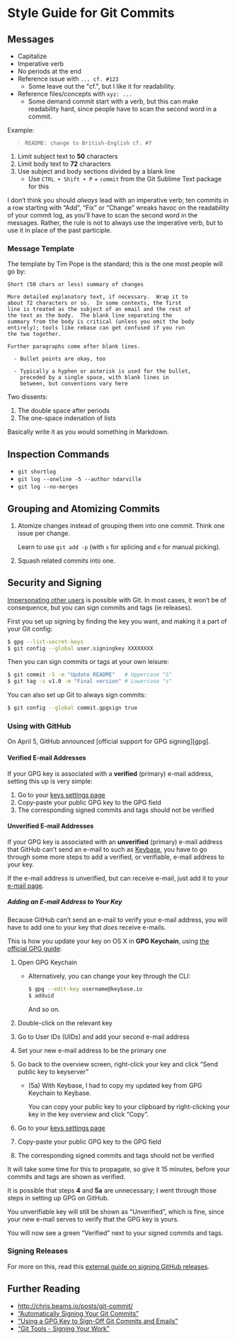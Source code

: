 Style Guide for Git Commits
===========================

Messages
--------
* Capitalize
* Imperative verb
* No periods at the end
* Reference issue with `... cf. #123`
    - Some leave out the "cf.", but I like it for readability.
* Reference files/concepts with `xyz: ...`
    - Some demand commit start with a verb, but this can make readability hard, since people have to scan the second word in a commit.

Example:

> `README: change to British-English cf. #7`

1. Limit subject text to **50** characters
2. Limit body text to **72** characters
3. Use subject and body sections divided by a blank line
    - Use `CTRL + Shift + P` + `commit` from the Git Sublime Text package for this

I don’t think you should *always* lead with an imperative verb; ten commits in a row starting with “Add”, “Fix” or “Change” wreaks havoc on the readability of your commit log, as you’ll have to scan the second word in the messages. Rather, the rule is not to always use the imperative verb, but to use it in place of the past participle.

### Message Template ###

The template by Tim Pope is the standard; this is the one most people will go by:

    Short (50 chars or less) summary of changes

    More detailed explanatory text, if necessary.  Wrap it to
    about 72 characters or so.  In some contexts, the first
    line is treated as the subject of an email and the rest of
    the text as the body.  The blank line separating the
    summary from the body is critical (unless you omit the body
    entirely); tools like rebase can get confused if you run
    the two together.

    Further paragraphs come after blank lines.

      - Bullet points are okay, too

      - Typically a hyphen or asterisk is used for the bullet,
        preceded by a single space, with blank lines in
        between, but conventions vary here

Two dissents:

1. The double space after periods
2. The one-space indenation of lists

Basically write it as you would something in Markdown.

Inspection Commands
-------------------
* `git shortlog`
* `git log --oneline -5 --author ndarville`
* `git log --no-merges`

Grouping and Atomizing Commits
------------------------------
1. Atomize changes instead of grouping them into one commit. Think one issue per change.

    Learn to use `git add -p` (with `s` for splicing and `e` for manual picking).

2. Squash related commits into one.

Security and Signing
--------------------
[Impersonating other users][impersonation] is possible with Git. In most cases, it won’t be of consequence, but you can sign commits and tags (ie releases).

First you set up signing by finding the key you want, and making it a part of your Git config:

```sh
$ gpg --list-secret-keys
$ git config --global user.signingkey XXXXXXXX
```

Then you can sign commits or tags at your own leisure:

```sh
$ git commit -S -m "Update README"   # Uppercase "S"
$ git tag -s v1.0 -m "Final version" # Lowercase "s"
```

You can also set up Git to always sign commits:

```sh
$ git config --global commit.gpgsign true
```

### Using with GitHub ###

On April 5, GitHub announced [official support for GPG signing][gpg].

#### Verified E-mail Addresses ####

If your GPG key is associated with a **verified** (primary) e-mail address, setting this up is very simple:

1. Go to your [keys settings page][github-keys]
2. Copy-paste your public GPG key to the GPG field
3. The corresponding signed commits and tags should not be verified

#### Unverified E-mail Addresses ####

If your GPG key is associated with an **unverified** (primary) e-mail address that GitHub can’t send an e-mail to such as [Keybase][], you have to go through some more steps to add a verified, or verifiable, e-mail address to your key.

If the e-mail address is unverified, but can receive e-mail, just add it to your [e-mail page][].

##### Adding an E-mail Address to Your Key #####

Because GitHub can’t send an e-mail to verify your e-mail address, you will have to add one to your key that *does* receive e-mails.

This is how you update your key on OS X in **GPG Keychain**, using [the official GPG guide][gpg-guide]:

1. Open GPG Keychain
    - Alternatively, you can change your key through the CLI:

        ```sh
        $ gpg --edit-key username@keybase.io
        $ adduid
        ```

        And so on.

2. Double-click on the relevant key
3. Go to User IDs (UIDs) and add your second e-mail address
4. Set your new e-mail address to be the primary one
5. Go back to the overview screen, right-click your key and click “Send public key to keyserver”
    - (5a) With Keybase, I had to copy my updated key from GPG Keychain to Keybase.

        You can copy your public key to your clipboard by right-clicking your key in the key overview and click “Copy”.
7. Go to your [keys settings page][github-keys]
8. Copy-paste your public GPG key to the GPG field
9. The corresponding signed commits and tags should not be verified

It will take some time for this to propagate, so give it 15 minutes, before your commits and tags are shown as verified.

It is possible that steps **4** and **5a** are unnecessary; I went through those steps in setting up GPG on GitHub.

You unverifiable key will still be shown as “Unverified”, which is fine, since your new e-mail serves to verify that the GPG key is yours.

You will now see a green “Verified” next to your signed commits and tags.

### Signing Releases ###

For more on this, read this [external guide on signing GitHub releases][release-signing].

Further Reading
---------------
* <http://chris.beams.io/posts/git-commit/>
* [“Automatically Signing Your Git Commits”][signing-guide]
* [“Using a GPG Key to Sign-Off Git Commits and Emails”][gpg-signing]
* [“Git Tools - Signing Your Work”][signing-docs]


[impersonation]: https://news.ycombinator.com/item?id=11053078
[github-signing]: https://github.com/blog/2144-gpg-signature-verification
[github-keys]: https://github.com/settings/keys
[keybase]: https://keybase.io
[e-mail page]: https://github.com/settings/emails
[gpg-guide]: https://gpgtools.tenderapp.com/kb/how-to/add-more-email-addresses-user-ids-to-your-existing-key
[release-signing]: https://wiki.debian.org/Creating%20signed%20GitHub%20releases
[signing-guide]: http://harryrschwartz.com/2014/11/01/automatically-signing-your-git-commits.html
[gpg-signing]: https://driesvints.com/blog/using-a-gpg-key-to-sign-off-git-commits-and-emails
[signing-docs]: http://git-scm.com/book/ch7-4.html
